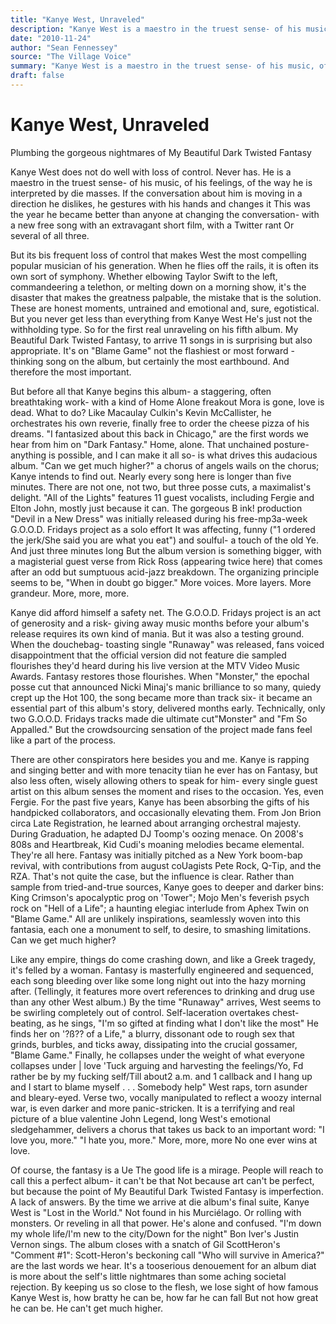 ```yaml
---
title: "Kanye West, Unraveled"
description: "Kanye West is a maestro in the truest sense- of his music, of his feelings, of the way he is interpreted by die masses. But it's bis frequent loss of control that makes West the most compelling popula..."
date: "2010-11-24"
author: "Sean Fennessey"
source: "The Village Voice"
summary: "Kanye West is a maestro in the truest sense- of his music, of his feelings, of the way he is interpreted by die masses. But it's bis frequent loss of control that makes West the most compelling popular musician of his generation. It's the disaster that makes the greatness palpable, the mistake that is the solution. To arrive 11 songs in is surprising but also appropriate."
draft: false
---
```


# Kanye West, Unraveled

Plumbing the gorgeous nightmares of My Beautiful Dark Twisted Fantasy

Kanye West does not do well with loss of control. Never has. He is a maestro in the truest sense- of his music, of his feelings, of the way he is interpreted by die masses. If the conversation about him is moving in a direction he dislikes, he gestures with his hands and changes it This was the year he became better than anyone at changing the conversation- with a new free song with an extravagant short film, with a Twitter rant Or several of all three.

But its bis frequent loss of control that makes West the most compelling popular musician of his generation. When he flies off the rails, it is often its own sort of symphony. Whether elbowing Taylor Swift to the left, commandeering a telethon, or melting down on a morning show, it's the disaster that makes the greatness palpable, the mistake that is the solution. These are honest moments, untrained and emotional and, sure, egotistical. But you never get less than everything from Kanye West He's just not the withholding type. So for the first real unraveling on his fifth album. My Beautiful Dark Twisted Fantasy, to arrive 11 songs in is surprising but also appropriate. It's on "Blame Game" not the flashiest or most forward -thinking song on the album, but certainly the most earthbound. And therefore the most important.

But before all that Kanye begins this album- a staggering, often breathtaking work- with a kind of Home Alone freakout Mora is gone, love is dead. What to do? Like Macaulay Culkin's Kevin McCallister, he orchestrates his own reverie, finally free to order the cheese pizza of his dreams. "I fantasized about this back in Chicago," are the first words we hear from him on "Dark Fantasy." Home, alone. That unchained posture- anything is possible, and I can make it all so- is what drives this audacious album. "Can we get much higher?" a chorus of angels wails on the chorus; Kanye intends to find out. Nearly every song here is longer than five minutes. There are not one, not two, but three posse cuts, a maximalist's delight. "All of the Lights" features 11 guest vocalists, including Fergie and Elton John, mostly just because it can. The gorgeous B ink! production "Devil in a New Dress" was initially released during his free-mp3a-week G.O.O.D. Fridays project as a solo effort It was affecting, funny ("1 ordered the jerk/She said you are what you eat") and soulful- a touch of the old Ye. And just three minutes long But the album version is something bigger, with a magisterial guest verse from Rick Ross (appearing twice here) that comes after an odd but sumptuous acid-jazz breakdown. The organizing principle seems to be, "When in doubt go bigger." More voices. More layers. More grandeur. More, more, more.

Kanye did afford himself a safety net. The G.O.O.D. Fridays project is an act of generosity and a risk- giving away music months before your album's release requires its own kind of mania. But it was also a testing ground. When the douchebag- toasting single "Runaway" was released, fans voiced disappointment that the official version did not feature die sampled flourishes they'd heard during his live version at the MTV Video Music Awards. Fantasy restores those flourishes. When "Monster," the epochal posse cut that announced Nicki Minaj's manic brilliance to so many, quiedy crept up the Hot 100, the song became more than track six- it became an essential part of this album's story, delivered months early. Technically, only two G.O.O.D. Fridays tracks made die ultimate cut"Monster" and "Fm So Appalled." But the crowdsourcing sensation of the project made fans feel like a part of the process.

There are other conspirators here besides you and me. Kanye is rapping and singing better and with more tenacity tiian he ever has on Fantasy, but also less often, wisely allowing others to speak for him- every single guest artist on this album senses the moment and rises to the occasion. Yes, even Fergie. For the past five years, Kanye has been absorbing the gifts of his handpicked collaborators, and occasionally elevating them. From Jon Brion circa Late Registration, he learned about arranging orchestral majesty. During Graduation, he adapted DJ Toomp's oozing menace. On 2008's 808s and Heartbreak, Kid Cudi's moaning melodies became elemental. They're all here. Fantasy was initially pitched as a New York boom-bap revival, with contributions from august coUagists Pete Rock, Q-Tip, and the RZA. That's not quite the case, but the influence is clear. Rather than sample from tried-and-true sources, Kanye goes to deeper and darker bins: King Crimson's apocalyptic prog on 'Tower"; Mojo Men's feverish psych rock on "Hell of a Life"; a haunting elegiac interlude from Aphex Twin on "Blame Game." All are unlikely inspirations, seamlessly woven into this fantasia, each one a monument to self, to desire, to smashing limitations. Can we get much higher?

Like any empire, things do come crashing down, and like a Greek tragedy, it's felled by a woman. Fantasy is masterfully engineered and sequenced, each song bleeding over like some long night out into the hazy morning after. (Tellingly, it features more overt references to drinking and drug use than any other West album.) By the time "Runaway" arrives, West seems to be swirling completely out of control. Self-laceration overtakes chest-beating, as he sings, "I'm so gifted at finding what I don't like the most" He finds her on '?ß?? of a Life," a blurry, dissonant ode to rough sex that grinds, burbles, and ticks away, dissipating into the crucial gossamer, "Blame Game." Finally, he collapses under the weight of what everyone collapses under | love 'Tuck arguing and harvesting the feelings/Yo, Fd rather be by my fucking self/Till about2 a.m. and 1 callback and I hang up and I start to blame myself . . . Somebody help" West raps, torn asunder and bleary-eyed. Verse two, vocally manipulated to reflect a woozy internal war, is even darker and more panic-stricken. It is a terrifying and real picture of a blue valentine John Legend, long West's emotional sledgehammer, delivers a chorus that takes us back to an important word: "I love you, more." "I hate you, more." More, more, more No one ever wins at love.

Of course, the fantasy is a Ue The good life is a mirage. People will reach to call this a perfect album- it can't be that Not because art can't be perfect, but because the point of My Beautiful Dark Twisted Fantasy is imperfection. A lack of answers. By the time we arrive at die album's final suite, Kanye West is "Lost in the World." Not found in his Murciélago. Or rolling with monsters. Or reveling in all that power. He's alone and confused. "I'm down my whole life/I'm new to the city/Down for the night" Bon Iver's Justin Vernon sings. The album closes with a snatch of Gil ScottHeron's "Comment #1": Scott-Heron's beckoning call "Who will survive in America?" are the last words we hear. It's a tooserious denouement for an album diat is more about the self's little nightmares than some aching societal rejection. By keeping us so close to the flesh, we lose sight of how famous Kanye West is, how bratty he can be, how far he can fall But not how great he can be. He can't get much higher.
